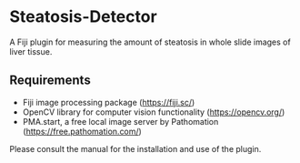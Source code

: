 # Steatosis-Detector
A Fiji plugin for measuring the amount of steatosis in whole slide images of liver tissue.

## Requirements
- Fiji image processing package (https://fiji.sc/)
- OpenCV library for computer vision functionality (https://opencv.org/)
- PMA.start, a free local image server by Pathomation (https://free.pathomation.com/)

Please consult the manual for the installation and use of the plugin.
